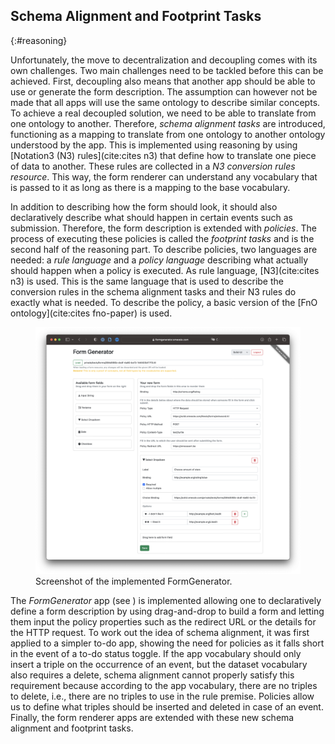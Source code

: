 ## Schema Alignment and Footprint Tasks
{:#reasoning}

Unfortunately, the move to decentralization and decoupling comes with its own challenges.
Two main challenges need to be tackled before this can be achieved.
First, decoupling also means that another app should be able to use or generate the form description.
The assumption can however not be made that all apps will use the same ontology to describe similar concepts.
To achieve a real decoupled solution, we need to be able to translate from one ontology to another.
Therefore, *schema alignment tasks* are introduced, functioning as a mapping to translate from one ontology to another ontology understood by the app.
This is implemented using reasoning by using [Notation3 (N3) rules](cite:cites n3) that define how to translate one piece of data to another.
These rules are collected in a *N3 conversion rules resource*.
This way, the form renderer can understand any vocabulary that is passed to it as long as there is a mapping to the base vocabulary.

In addition to describing how the form should look, it should also declaratively describe what should happen in certain events such as submission.
Therefore, the form description is extended with *policies*.
The process of executing these policies is called the *footprint tasks* and is the second half of the reasoning part.
To describe policies, two languages are needed: a *rule language* and a *policy language* describing what actually should happen when a policy is executed.
As rule language, [N3](cite:cites n3) is used.
This is the same language that is used to describe the conversion rules in the schema alignment tasks and their N3 rules do exactly what is needed.
To describe the policy, a basic version of the [FnO ontology](cite:cites fno-paper) is used.

<figure id="fig:eaen-FormGenerator">
<img src="img/FormGenerator.png" alt="[Screenshot of FormGenerator application]" />
<figcaption markdown="block">
Screenshot of the implemented FormGenerator.
</figcaption>
</figure>

The *FormGenerator* app (see [](#fig:eaen-FormGenerator)) is implemented allowing one to declaratively define a form description by using drag-and-drop to build a form and letting them input the policy properties such as the redirect URL or the details for the HTTP request.
To work out the idea of schema alignment, it was first applied to a simpler to-do app, showing the need for policies as it falls short in the event of a to-do status toggle.
If the app vocabulary should only insert a triple on the occurrence of an event, but the dataset vocabulary also requires a delete, schema alignment cannot properly satisfy this requirement because according to the app vocabulary, there are no triples to delete, i.e., there are no triples to use in the rule premise.
Policies allow us to define what triples should be inserted and deleted in case of an event.
Finally, the form renderer apps are extended with these new schema alignment and footprint tasks.
